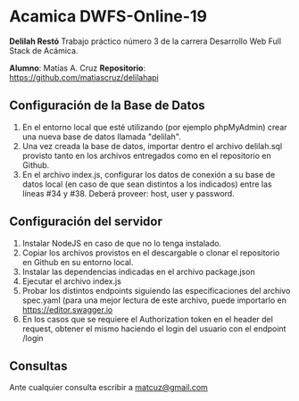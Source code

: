# Acamica DWFS-Online-19
**Delilah Restó**
Trabajo práctico número 3 de la carrera Desarrollo Web Full Stack de Acámica.

**Alumno**: Matías A. Cruz
**Repositorio**: https://github.com/matiascruz/delilahapi

## Configuración de la Base de Datos

 1. En el entorno local que esté utilizando (por ejemplo phpMyAdmin) crear una nueva base de datos llamada "delilah".
 2. Una vez creada la base de datos, importar dentro el archivo delilah.sql provisto tanto en los archivos entregados como en el repositorio en Github.
 3. En el archivo index.js, configurar los datos de conexión a su base de datos local (en caso de que sean distintos a los indicados) entre las líneas #34 y #38. Deberá proveer: host, user y password.

## Configuración del servidor

 1. Instalar NodeJS en caso de que no lo tenga instalado.
 2. Copiar los archivos provistos en el descargable o clonar el repositorio en Github en su entorno local.
 3. Instalar las dependencias indicadas en el archivo package.json
 4. Ejecutar el archivo index.js
 5. Probar los distintos endpoints siguiendo las especificaciones del archivo spec.yaml (para una mejor lectura de este archivo, puede importarlo en https://editor.swagger.io
 6. En los casos que se requiere el Authorization token en el header del request, obtener el mismo haciendo el login del usuario con el endpoint /login

## Consultas
Ante cualquier consulta escribir a matcuz@gmail.com